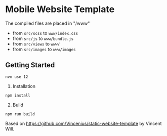 # Mobile Website Template

The compiled files are placed in "/www"

- from `src/scss` to `www/index.css`
- from `src/js` to `www/bundle.js`
- from `src/views` to `www/`
- from `src/images` to `www/images`

## Getting Started

```
nvm use 12
```

1. Installation
```
npm install
```

2. Build
```
npm run build
```

Based on https://github.com/Vincenius/static-website-template by Vincent Will.
